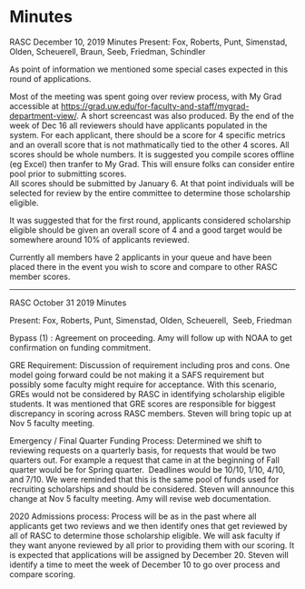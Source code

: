 # Minutes

RASC December 10, 2019 Minutes
Present: Fox, Roberts, Punt, Simenstad, Olden, Scheuerell, Braun, Seeb, Friedman, Schindler

As point of information we mentioned some special cases expected in this round of applications.

Most of the meeting was spent going over review process, with My Grad accessible at https://grad.uw.edu/for-faculty-and-staff/mygrad-department-view/. A short screencast was also produced. By the end of the week of Dec 16 all reviewers should have applicants populated in the system. For each applicant, there should be a score for 4 specific metrics and an overall score that is not mathmatically tied to the other 4 scores. All scores should be whole numbers. It is suggested you compile scores offline (eg Excel) then tranfer to My Grad. This will ensure folks can consider entire pool prior to submitting scores.  
All scores should be submitted by January 6. At that point individuals will be selected for review by the entire committee to determine those scholarship eligible. 

It was suggested that for the first round, applicants considered scholarship eligible should be given an overall score of 4 and a good target would be somewhere around 10% of applicants reviewed. 

Currently all members have 2 applicants in your queue and have been placed there in the event you wish to score and compare to other RASC member scores. 



---

RASC October 31 2019 Minutes

Present: Fox, Roberts, Punt, Simenstad, Olden, Scheuerell,  Seeb, Friedman

Bypass (1) :
Agreement on proceeding. Amy will follow up with NOAA to get confirmation on funding commitment.

GRE Requirement:
Discussion of requirement including pros and cons. One model going forward could be not making it a SAFS requirement but possibly some faculty might require for acceptance. With this scenario, GREs would not be considered by RASC in identifying scholarship eligible students.
It was mentioned that GRE scores are responsible for biggest discrepancy in scoring across RASC members.
Steven will bring topic up at Nov 5 faculty meeting.

Emergency / Final Quarter Funding Process:
Determined we shift to reviewing requests on a quarterly basis, for requests that would be two quarters out. For example a request that came in at the beginning of Fall quarter would be for Spring quarter.  Deadlines would be 10/10, 1/10, 4/10, and 7/10.
We were reminded that this is the same pool of funds used for recruiting scholarships and should be considered.
Steven will announce this change at Nov 5 faculty meeting. Amy will revise web documentation.

2020 Admissions process:
Process will be as in the past where all applicants get two reviews and we then identify ones that get reviewed by all of RASC to determine those scholarship eligible. We will ask faculty if they want anyone reviewed by all prior to providing them with our scoring. It is expected that applications will be assigned by December 20.
Steven will identify a time to meet the week of December 10 to go over process and compare scoring.
